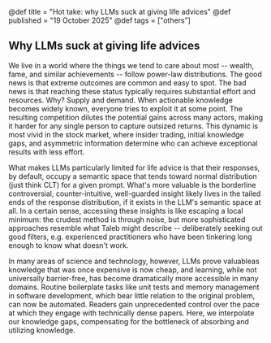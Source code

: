 @def title = "Hot take: why LLMs suck at giving life advices"
@def published = "19 October 2025"
@def tags = ["others"]

## Why LLMs suck at giving life advices

We live in a world where the things we tend to care about most -- wealth, fame, and similar achievements -- follow power-law distributions. The good news is that extreme outcomes are common and easy to spot. The bad news is that reaching these status typically requires substantial effort and resources. Why? Supply and demand. When actionable knowledge becomes widely known, everyone tries to exploit it at some point. The resulting competition dilutes the potential gains across many actors, making it harder for any single person to capture outsized returns. This dynamic is most vivid in the stock market, where insider trading, initial knowledge gaps, and asymmetric information determine who can achieve exceptional results with less effort.

What makes LLMs particularly limited for life advice is that their responses, by default, occupy a semantic space that tends toward normal distribution (just think CLT) for a given prompt. What's more valuable is the borderline controversial, counter-intuitive, well-guarded insight likely lives in the tailed ends of the response distribution, if it exists in the LLM's semantic space at all. In a certain sense, accessing these insights is like escaping a local minimum: the crudest method is through noise, but more sophisticated approaches resemble what Taleb might describe -- deliberately seeking out good filters, e.g. experienced practitioners who have been tinkering long enough to know what doesn't work.

In many areas of science and technology, however, LLMs prove valuableas knowledge that was once expensive is now cheap, and learning, while not universally barrier-free, has become dramatically more accessible in many domains. Routine boilerplate tasks like unit tests and memory management in software development, which bear little relation to the original problem, can now be automated. Readers gain unprecedented control over the pace at which they engage with technically dense papers. Here, we interpolate our knowledge gaps, compensating for the bottleneck of absorbing and utilizing knowledge.
